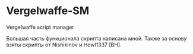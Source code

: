# Vergelwaffe-SM
Vergelwaffe script manager 

Большая часть функционала скрипта написана мной. Также за основу взяты скрипты от Nishikinov и Howl1337 [BH].
